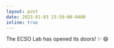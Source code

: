 ```yaml
---
layout: post
date: 2023-01-03 15:59:00-0400
inline: true
---
```


The ECSO Lab has opened its doors! :sparkles: :smile:
